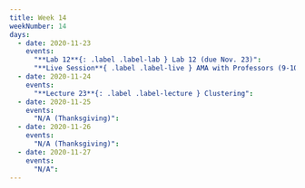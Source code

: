```yaml
---
title: Week 14
weekNumber: 14
days:
  - date: 2020-11-23
    events:
      "**Lab 12**{: .label .label-lab } Lab 12 (due Nov. 23)":
      "**Live Session**{ .label .label-live } AMA with Professors (9-10AM PST)":
  - date: 2020-11-24
    events:
      "**Lecture 23**{: .label .label-lecture } Clustering":
  - date: 2020-11-25
    events:
      "N/A (Thanksgiving)":
  - date: 2020-11-26
    events:
      "N/A (Thanksgiving)":
  - date: 2020-11-27
    events:
      "N/A":
---
```

